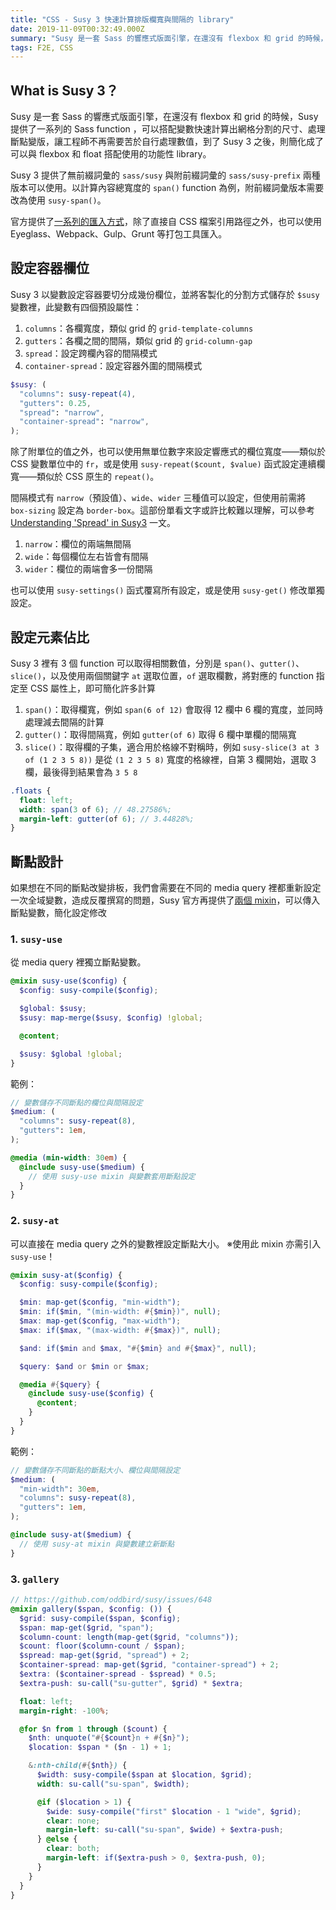 ```yaml
---
title: "CSS - Susy 3 快速計算排版欄寬與間隔的 library"
date: 2019-11-09T00:32:49.000Z
summary: "Susy 是一套 Sass 的響應式版面引擎，在還沒有 flexbox 和 grid 的時候，Susy 提供了一系列的 Sass function ，可以搭配變數快速計算出網格分割的尺寸、處理斷點變版，讓工程師不再需要苦於自行處理數值，到了 Susy 3 之後，則簡化成了可以與 flexbox 和 float 搭配使用的功能性 library。"
tags: F2E, CSS
---
```


## What is Susy 3？

Susy 是一套 Sass 的響應式版面引擎，在還沒有 flexbox 和 grid 的時候，Susy 提供了一系列的 Sass function ，可以搭配變數快速計算出網格分割的尺寸、處理斷點變版，讓工程師不再需要苦於自行處理數值，到了 Susy 3 之後，則簡化成了可以與 flexbox 和 float 搭配使用的功能性 library。

Susy 3 提供了無前綴詞彙的 `sass/susy` 與附前綴詞彙的 `sass/susy-prefix` 兩種版本可以使用。以計算內容總寬度的 `span()` function 為例，附前綴詞彙版本需要改為使用 `susy-span()`。

官方提供了[一系列的匯入方式](https://www.oddbird.net/susy/docs/)，除了直接自 CSS 檔案引用路徑之外，也可以使用 Eyeglass、Webpack、Gulp、Grunt 等打包工具匯入。

## 設定容器欄位

Susy 3 以變數設定容器要切分成幾份欄位，並將客製化的分割方式儲存於 `$susy` 變數裡，此變數有四個預設屬性：

1. `columns`：各欄寬度，類似 grid 的 `grid-template-columns`
2. `gutters`：各欄之間的間隔，類似 grid 的 `grid-column-gap`
3. `spread`：設定跨欄內容的間隔模式
4. `container-spread`：設定容器外圍的間隔模式

```scss
$susy: (
  "columns": susy-repeat(4),
  "gutters": 0.25,
  "spread": "narrow",
  "container-spread": "narrow",
);
```

除了附單位的值之外，也可以使用無單位數字來設定響應式的欄位寬度——類似於 CSS 變數單位中的 `fr`，或是使用 `susy-repeat($count, $value)` 函式設定連續欄寬——類似於 CSS 原生的 `repeat()`。

間隔模式有 `narrow`（預設值）、`wide`、`wider` 三種值可以設定，但使用前需將 `box-sizing` 設定為 `border-box`。這部份單看文字或許比較難以理解，可以參考 [Understanding 'Spread' in Susy3](https://www.oddbird.net/2017/06/13/susy-spread/) 一文。

1. `narrow`：欄位的兩端無間隔
2. `wide`：每個欄位左右皆會有間隔
3. `wider`：欄位的兩端會多一份間隔

也可以使用 `susy-settings()` 函式覆寫所有設定，或是使用 `susy-get()` 修改單獨設定。

## 設定元素佔比

Susy 3 裡有 3 個 function 可以取得相關數值，分別是 `span()`、`gutter()`、`slice()`，以及使用兩個關鍵字 `at` 選取位置，`of` 選取欄數，將對應的 function 指定至 CSS 屬性上，即可簡化許多計算

1. `span()`：取得欄寬，例如 `span(6 of 12)` 會取得 12 欄中 6 欄的寬度，並同時處理減去間隔的計算
2. `gutter()`：取得間隔寬，例如 `gutter(of 6)` 取得 6 欄中單欄的間隔寬
3. `slice()`：取得欄的子集，適合用於格線不對稱時，例如 `susy-slice(3 at 3 of (1 2 3 5 8))` 是從 `(1 2 3 5 8)` 寬度的格線裡，自第 3 欄開始，選取 3 欄，最後得到結果會為 `3 5 8`

```scss
.floats {
  float: left;
  width: span(3 of 6); // 48.27586%;
  margin-left: gutter(of 6); // 3.44828%;
}
```

## 斷點設計

如果想在不同的斷點改變排板，我們會需要在不同的 media query 裡都重新設定一次全域變數，造成反覆撰寫的問題，Susy 官方再提供了[兩個 mixin](https://www.oddbird.net/2017/09/25/susy-use/)，可以傳入斷點變數，簡化設定修改

### 1. `susy-use`

從 media query 裡獨立斷點變數。

```scss
@mixin susy-use($config) {
  $config: susy-compile($config);

  $global: $susy;
  $susy: map-merge($susy, $config) !global;

  @content;

  $susy: $global !global;
}
```

範例：

```scss
// 變數儲存不同斷點的欄位與間隔設定
$medium: (
  "columns": susy-repeat(8),
  "gutters": 1em,
);

@media (min-width: 30em) {
  @include susy-use($medium) {
    // 使用 susy-use mixin 與變數套用斷點設定
  }
}
```

### 2. `susy-at`

可以直接在 media query 之外的變數裡設定斷點大小。
※使用此 mixin 亦需引入 `susy-use`！

```scss
@mixin susy-at($config) {
  $config: susy-compile($config);

  $min: map-get($config, "min-width");
  $min: if($min, "(min-width: #{$min})", null);
  $max: map-get($config, "max-width");
  $max: if($max, "(max-width: #{$max})", null);

  $and: if($min and $max, "#{$min} and #{$max}", null);

  $query: $and or $min or $max;

  @media #{$query} {
    @include susy-use($config) {
      @content;
    }
  }
}
```

範例：

```scss
// 變數儲存不同斷點的斷點大小、欄位與間隔設定
$medium: (
  "min-width": 30em,
  "columns": susy-repeat(8),
  "gutters": 1em,
);

@include susy-at($medium) {
  // 使用 susy-at mixin 與變數建立新斷點
}
```

### 3. `gallery`

```scss
// https://github.com/oddbird/susy/issues/648
@mixin gallery($span, $config: ()) {
  $grid: susy-compile($span, $config);
  $span: map-get($grid, "span");
  $column-count: length(map-get($grid, "columns"));
  $count: floor($column-count / $span);
  $spread: map-get($grid, "spread") + 2;
  $container-spread: map-get($grid, "container-spread") + 2;
  $extra: ($container-spread - $spread) * 0.5;
  $extra-push: su-call("su-gutter", $grid) * $extra;

  float: left;
  margin-right: -100%;

  @for $n from 1 through ($count) {
    $nth: unquote("#{$count}n + #{$n}");
    $location: $span * ($n - 1) + 1;

    &:nth-child(#{$nth}) {
      $width: susy-compile($span at $location, $grid);
      width: su-call("su-span", $width);

      @if ($location > 1) {
        $wide: susy-compile("first" $location - 1 "wide", $grid);
        clear: none;
        margin-left: su-call("su-span", $wide) + $extra-push;
      } @else {
        clear: both;
        margin-left: if($extra-push > 0, $extra-push, 0);
      }
    }
  }
}
```
